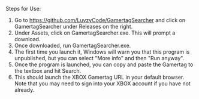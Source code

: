 Steps for Use:
1. Go to https://github.com/LuvzyCode/GamertagSearcher and click on GamertagSearcher under Releases on the right.
2. Under Assets, click on GamertagSearcher.exe. This will prompt a download.
3. Once downloaded, run GamertagSearcher.exe.
4. The first time you launch it, Windows will warn you that this program is unpublished, but you can select "More info" and then "Run anyway".
5. Once the program is launched, you can copy and paste the Gamertag to the textbox and hit Search.
6. This should launch the XBOX Gamertag URL in your default browser. Note that you may need to sign into your XBOX account if you have not already.
